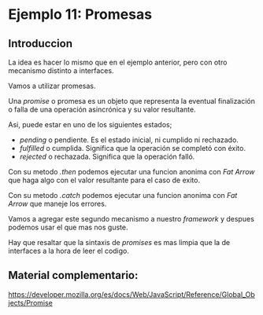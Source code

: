 # Ejemplo 11: Promesas

## Introduccion

La idea es hacer lo mismo que en el ejemplo anterior, pero con otro mecanismo distinto a interfaces.

Vamos a utilizar promesas.

Una *promise* o promesa es un objeto que representa la eventual finalización o falla de una operación asincrónica y su valor resultante.

Asi, puede estar en uno de los siguientes estados;

- *pending*  o pendiente. Es el estado inicial, ni cumplido ni rechazado.
- *fulfilled* o cumplida. Significa que la operación se completó con éxito.
- *rejected* o rechazada. Significa que la operación falló.

Con su metodo *.then* podemos ejecutar una funcion anonima con *Fat Arrow* que haga algo con el valor resultante para el caso de exito.

Con su metodo *.catch* podemos ejecutar una funcion anonima con *Fat Arrow* que maneje los errores.

Vamos a agregar este segundo mecanismo a nuestro *framework* y despues podemos usar el que mas nos guste.

Hay que resaltar que la sintaxis de *promises* es mas limpia que la de interfaces a la hora de leer el codigo.

## Material complementario:

https://developer.mozilla.org/es/docs/Web/JavaScript/Reference/Global_Objects/Promise